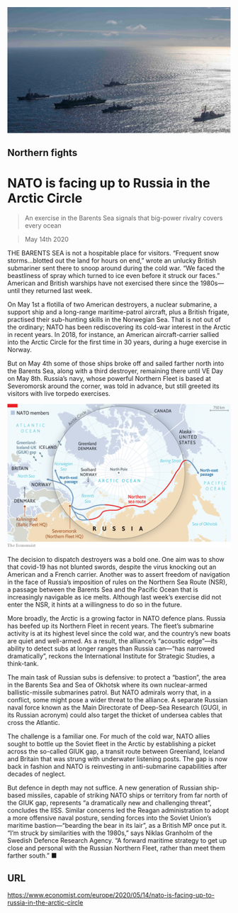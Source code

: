 ![](./images/20200516_EUP501.jpg)

## Northern fights

# NATO is facing up to Russia in the Arctic Circle

> An exercise in the Barents Sea signals that big-power rivalry covers every ocean

> May 14th 2020

THE BARENTS SEA is not a hospitable place for visitors. “Frequent snow storms…blotted out the land for hours on end,” wrote an unlucky British submariner sent there to snoop around during the cold war. “We faced the beastliness of spray which turned to ice even before it struck our faces.” American and British warships have not exercised there since the 1980s—until they returned last week.

On May 1st a flotilla of two American destroyers, a nuclear submarine, a support ship and a long-range maritime-patrol aircraft, plus a British frigate, practised their sub-hunting skills in the Norwegian Sea. That is not out of the ordinary; NATO has been rediscovering its cold-war interest in the Arctic in recent years. In 2018, for instance, an American aircraft-carrier sallied into the Arctic Circle for the first time in 30 years, during a huge exercise in Norway.

But on May 4th some of those ships broke off and sailed farther north into the Barents Sea, along with a third destroyer, remaining there until VE Day on May 8th. Russia’s navy, whose powerful Northern Fleet is based at Severomorsk around the corner, was told in advance, but still greeted its visitors with live torpedo exercises.



![](./images/20200516_EUM964.png)

The decision to dispatch destroyers was a bold one. One aim was to show that covid-19 has not blunted swords, despite the virus knocking out an American and a French carrier. Another was to assert freedom of navigation in the face of Russia’s imposition of rules on the Northern Sea Route (NSR), a passage between the Barents Sea and the Pacific Ocean that is increasingly navigable as ice melts. Although last week’s exercise did not enter the NSR, it hints at a willingness to do so in the future.

More broadly, the Arctic is a growing factor in NATO defence plans. Russia has beefed up its Northern Fleet in recent years. The fleet’s submarine activity is at its highest level since the cold war, and the country’s new boats are quiet and well-armed. As a result, the alliance’s “acoustic edge”—its ability to detect subs at longer ranges than Russia can—“has narrowed dramatically”, reckons the International Institute for Strategic Studies, a think-tank.

The main task of Russian subs is defensive: to protect a “bastion”, the area in the Barents Sea and Sea of Okhotsk where its own nuclear-armed ballistic-missile submarines patrol. But NATO admirals worry that, in a conflict, some might pose a wider threat to the alliance. A separate Russian naval force known as the Main Directorate of Deep-Sea Research (GUGI, in its Russian acronym) could also target the thicket of undersea cables that cross the Atlantic.

The challenge is a familiar one. For much of the cold war, NATO allies sought to bottle up the Soviet fleet in the Arctic by establishing a picket across the so-called GIUK gap, a transit route between Greenland, Iceland and Britain that was strung with underwater listening posts. The gap is now back in fashion and NATO is reinvesting in anti-submarine capabilities after decades of neglect.

But defence in depth may not suffice. A new generation of Russian ship-based missiles, capable of striking NATO ships or territory from far north of the GIUK gap, represents “a dramatically new and challenging threat”, concludes the IISS. Similar concerns led the Reagan administration to adopt a more offensive naval posture, sending forces into the Soviet Union’s maritime bastion—“bearding the bear in its lair”, as a British MP once put it. “I’m struck by similarities with the 1980s,” says Niklas Granholm of the Swedish Defence Research Agency. “A forward maritime strategy to get up close and personal with the Russian Northern Fleet, rather than meet them farther south.” ■

## URL

https://www.economist.com/europe/2020/05/14/nato-is-facing-up-to-russia-in-the-arctic-circle
